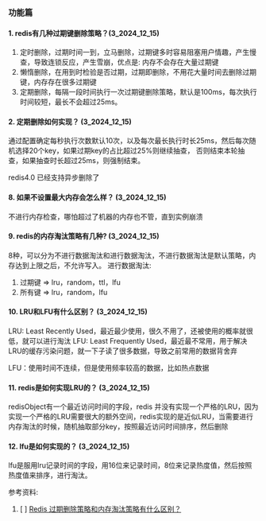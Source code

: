 ### 功能篇
#### 1. redis有几种过期键删除策略？(3_2024_12_15)
1. 定时删除，过期时间一到，立马删除，过期键多时容易阻塞用户情趣，产生慢查，导致连锁反应，产生雪崩，优点是: 内存不会存在大量过期键
2. 懒惰删除，在用到时检验是否过期，过期即删除，不用花大量时间去删除过期键，内存存在很多过期键
3. 定期删除，每隔一段时间执行一次过期键删除策略，默认是100ms，每次执行时间较短，最长不会超过25ms。


#### 2. 定期删除如何实现？ (3_2024_12_15)
通过配置确定每秒执行次数默认10次，以及每次最长执行时长25ms，然后每次随机选择20个key，如果过期key的占比超过25%则继续抽查，
否则结束本轮抽查，如果抽查时长超过25ms，则强制结束。

redis4.0 已经支持异步删除了


#### 8. 如果不设置最大内存会怎么样？ (3_2024_12_15)
不进行内存检查，哪怕超过了机器的内存也不管，直到实例崩溃

#### 9. redis的内存淘汰策略有几种? (3_2024_12_15)
   8种，可以分为不进行数据淘汰和进行数据淘汰，不进行数据淘汰是默认策略，内存达到上限之后，不允许写入。
进行数据淘汰:
1. 过期键 => lru，random，ttl，lfu
2. 所有键 => lru，random，lfu

#### 10. LRU和LFU有什么区别？ (3_2024_12_15)
LRU: Least Recently Used，最近最少使用，很久不用了，还被使用的概率就很低，就可以进行淘汰
LFU: Least Frequently Used，最近最不常用，用于解决LRU的缓存污染问题，就一下子读了很多数据，导致之前常用的数据背舍弃

LFU：使用时间不连续，但是使用频率较高的数据，比如热点数据


#### 11. redis是如何实现LRU的？ (3_2024_12_15)
redisObject有一个最近访问时间的字段，redis 并没有实现一个严格的LRU，因为实现一个严格的LRU需要很大的额外空间，redis实现的是近似LRU，当需要进行内存淘汰的时候，随机抽取部分key，按照最近访问时间排序，然后删除


#### 12. lfu是如何实现的？  (3_2024_12_15)
lfu是服用lru记录时间的字段，用16位来记录时间，8位来记录热度值，然后按照热度值来排序，进行淘汰。




参考资料:
1. [ ] [Redis 过期删除策略和内存淘汰策略有什么区别？](https://www.xiaolincoding.com/redis/module/strategy.html#%E8%BF%87%E6%9C%9F%E5%88%A0%E9%99%A4%E7%AD%96%E7%95%A5)
